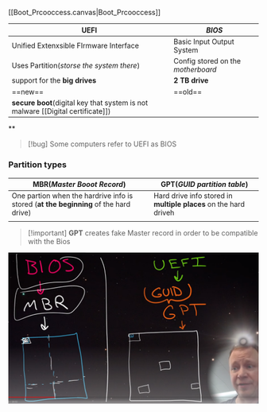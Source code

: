 [[Boot_Prcooccess.canvas|Boot_Prcooccess]]

| **UEFI**                                                                        | *BIOS*                             |
| ------------------------------------------------------------------------------- | ---------------------------------- |
| Unified Extenxsible FIrmware Interface                                          | Basic Input Output System          |
| Uses Partition(*storse the system there*)                                       | Config stored on the *motherboard* |
| support for the **big drives**                                                  | **2 TB drive**                     |
| ==new==                                                                         | ==old==                            |
| **secure boot**(digital key that system is not malware [[Digital certificate]]) |                                    |
**

>[!bug] Some computers refer to UEFI as BIOS
### Partition types 

>

| **MBR**(*Master Booot Record*)                                                        | **GPT**(*GUID partition table*)                                  |
| ------------------------------------------------------------------------------------- | ---------------------------------------------------------------- |
| One partion when the hardrive info is stored (**at the beginning** of the hard drive) | Hard drive info stored in **multiple places** on the hard driveh |
|                                                                                       |                                                                  |


>[!important] **GPT**  creates fake Master record in order to be compatible with  the Bios 

![Pasted_image_20240425173903.png](/static/Pasted_image_20240425173903.png)



